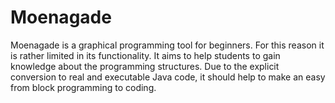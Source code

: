 # Moenagade
Moenagade is a graphical programming tool for beginners. For this reason it is rather limited in its functionality. It aims to help students to gain knowledge about the programming structures. Due to the explicit conversion to real and executable Java code, it should help to make an easy from block programming to coding.
